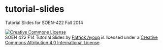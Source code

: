 tutorial-slides
===============

Tutorial Slides for SOEN-422 Fall 2014

<a rel="license" href="http://creativecommons.org/licenses/by/4.0/"><img alt="Creative Commons License" style="border-width:0" src="https://i.creativecommons.org/l/by/4.0/88x31.png" /></a><br /><span xmlns:dct="http://purl.org/dc/terms/" href="http://purl.org/dc/dcmitype/Text" property="dct:title" rel="dct:type">SOEN 422 F14 Tutorial Slides</span> by <a xmlns:cc="http://creativecommons.org/ns#" href="https://github.com/soen-422-f14/tutorial-slides" property="cc:attributionName" rel="cc:attributionURL">Patrick Ayoup</a> is licensed under a <a rel="license" href="http://creativecommons.org/licenses/by/4.0/">Creative Commons Attribution 4.0 International License</a>.